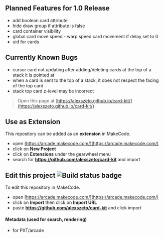 ## Planned Features for 1.0 Release

* add boolean card attribute
* hide draw group if attribute is false
* card container visibility
* global card move speed - warp speed card movement if delay set to 0
* uid for cards

## Currently Known Bugs

* cursor card not updating after adding/deleting cards at the top of a stack it is pointed at
* when a card is sent to the top of a stack, it does not respect the facing of the top card
* stack top card z-level may be incorrect

 


> Open this page at [https://alexszeto.github.io/card-kit/](https://alexszeto.github.io/card-kit/)

## Use as Extension

This repository can be added as an **extension** in MakeCode.

* open [https://arcade.makecode.com/](https://arcade.makecode.com/)
* click on **New Project**
* click on **Extensions** under the gearwheel menu
* search for **https://github.com/alexszeto/card-kit** and import

## Edit this project ![Build status badge](https://github.com/alexszeto/card-kit/workflows/MakeCode/badge.svg)

To edit this repository in MakeCode.

* open [https://arcade.makecode.com/](https://arcade.makecode.com/)
* click on **Import** then click on **Import URL**
* paste **https://github.com/alexszeto/card-kit** and click import

#### Metadata (used for search, rendering)

* for PXT/arcade
<script src="https://makecode.com/gh-pages-embed.js"></script><script>makeCodeRender("{{ site.makecode.home_url }}", "{{ site.github.owner_name }}/{{ site.github.repository_name }}");</script>

